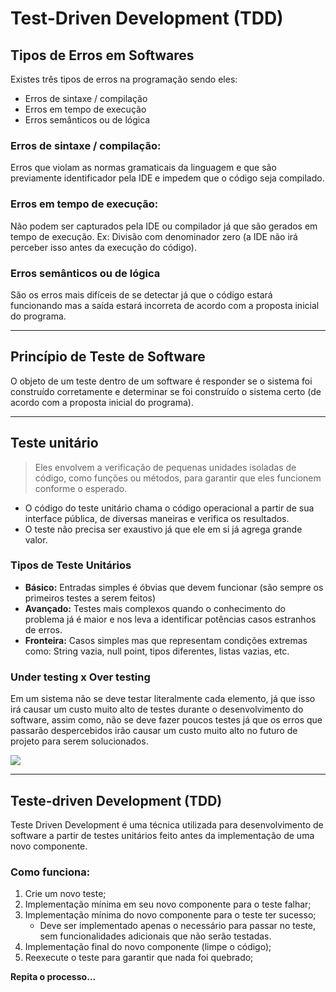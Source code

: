 # Test-Driven Development (TDD)
## Tipos de Erros em Softwares
Existes três tipos de erros na programação sendo eles: 
- Erros de sintaxe / compilação
- Erros em tempo de execução
- Erros semânticos ou de lógica
### Erros de sintaxe / compilação:
Erros que violam as normas gramaticais da linguagem e que são previamente identificador pela IDE e impedem que o código seja compilado.
### Erros em tempo de execução:
Não podem ser capturados pela IDE ou compilador já que são gerados em tempo de execução.
Ex: Divisão com denominador zero (a IDE não irá perceber isso antes da execução do código).
### Erros semânticos ou de lógica
São os erros mais difíceis de se detectar já que o código estará funcionando mas a saída estará incorreta de acordo com a proposta inicial do programa.

- - -
 
## Princípio de Teste de Software
O objeto de um teste dentro de um software é responder se o sistema foi construído corretamente e determinar se foi construído o sistema certo (de acordo com a proposta inicial do programa).

- - -
 
## Teste unitário
> Eles envolvem a verificação de pequenas unidades isoladas de código, como funções ou métodos, para garantir que eles funcionem conforme o esperado.

- O código do teste unitário chama o código operacional a partir de sua interface pública, de diversas maneiras e verifica os resultados.
- O teste não precisa ser exaustivo já que ele em si já agrega grande valor.

### Tipos de Teste Unitários
- **Básico:** Entradas simples é óbvias que devem funcionar (são sempre os primeiros testes a serem feitos)
- **Avançado:** Testes mais complexos quando o conhecimento do problema já é maior e nos leva a identificar potências casos estranhos de erros.
- **Fronteira:** Casos simples mas que representam condições extremas como: String vazia, null point, tipos diferentes, listas vazias, etc.

### Under testing x Over testing
Em um sistema não se deve testar literalmente cada elemento, já que isso irá causar um custo muito alto de testes durante o desenvolvimento do software, assim como, não se deve fazer poucos testes já que os erros que passarão despercebidos irão causar um custo muito alto no futuro de projeto para serem solucionados.

![](./image1.png)
  
- - -
 
## Teste-driven Development (TDD)
Teste Driven Development é uma técnica utilizada para desenvolvimento de software a partir de testes unitários feito antes da implementação de uma novo componente. 
### Como funciona:
1. Crie um novo teste;
2. Implementação mínima em seu novo componente para o teste falhar;
3. Implementação mínima do novo componente para o teste ter sucesso;
   - Deve ser implementado apenas o necessário para passar no teste, sem funcionalidades adicionais que não serão testadas.
4. Implementação final do novo componente (limpe o código);
5. Reexecute o teste para garantir que nada foi quebrado;

**Repita o processo…**

